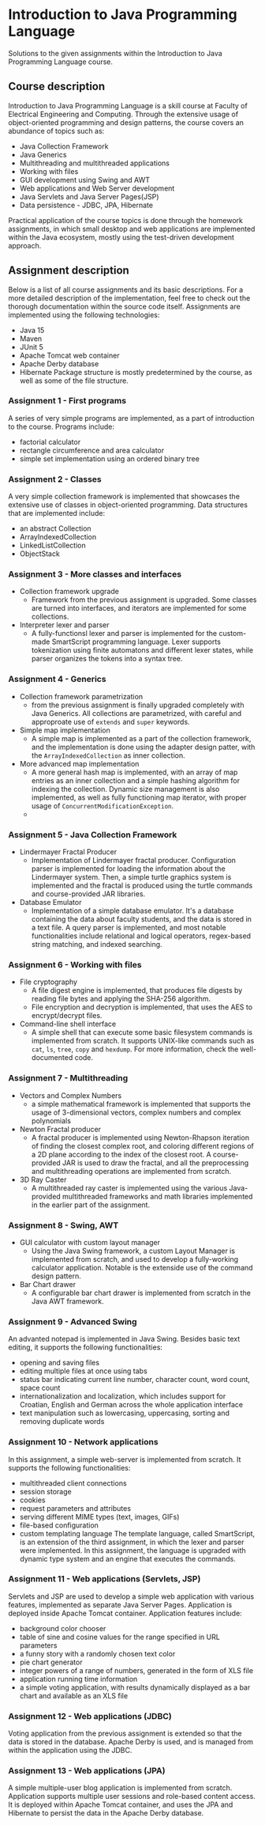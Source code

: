 # Introduction to Java Programming Language

Solutions to the given assignments within the Introduction to Java Programming Language course.

## Course description

Introduction to Java Programming Language is a skill course at Faculty of Electrical Engineering and Computing. Through the extensive usage of object-oriented programming and design patterns, the course covers an abundance of topics such as:
- Java Collection Framework
- Java Generics
- Multithreading and multithreaded applications
- Working with files
- GUI development using Swing and AWT
- Web applications and Web Server development
- Java Servlets and Java Server Pages(JSP)
- Data persistence - JDBC, JPA, Hibernate

Practical application of the course topics is done through the homework assignments, in which small desktop and web applications are implemented within the Java ecosystem, mostly using the test-driven development approach.

## Assignment description
Below is a list of all course assignments and its basic descriptions. For a more detailed description of the implementation, feel free to check out the thorough documentation within the source code itself.
Assignments are implemented using the following technologies:
- Java 15
- Maven
- JUnit 5
- Apache Tomcat web container
- Apache Derby database
- Hibernate
Package structure is mostly predetermined by the course, as well as some of the file structure.

### Assignment 1 - First programs
A series of very simple programs are implemented, as a part of introduction to the course. Programs include:
- factorial calculator
- rectangle circumference and area calculator
- simple set implementation using an ordered binary tree
 
### Assignment 2 - Classes
A very simple collection framework is implemented that showcases the extensive use of classes in object-oriented programming. Data structures that are implemented include:
- an abstract Collection
- ArrayIndexedCollection
- LinkedListCollection
- ObjectStack

### Assignment 3 - More classes and interfaces
- Collection framework upgrade
  - Framework from the previous assignment is upgraded. Some classes are turned into interfaces, and iterators are implemented for some collections. 
- Interpreter lexer and parser
  - A fully-functionsl lexer and parser is implemented for the custom-made SmartScript programming language. Lexer supports tokenization using finite automatons and different lexer states, while parser organizes the tokens into a syntax tree.
   
### Assignment 4 - Generics
- Collection framework parametrization
  - from the previous assignment is finally upgraded completely with Java Generics. All collections are parametrized, with careful and approproate use of `extends` and `super` keywords.
- Simple map implementation
  - A simple map is implemented as a part of the collection framework, and the implementation is done using the adapter design patter, with the `ArrayIndexedCollection` as inner collection.
- More advanced map implementation
  - A more general hash map is implemented, with an array of map entries as an inner collection and a simple hashing algorithm for indexing the collection. Dynamic size management is also implemented, as well as fully functioning map iterator, with proper usage of `ConcurrentModificationException`.
  -   
### Assignment 5 - Java Collection Framework
- Lindermayer Fractal Producer
  - Implementation of Lindermayer fractal producer. Configuration parser is implemented for loading the information about the Lindermayer system. Then, a simple turtle graphics system is implemented and the fractal is produced using the turtle commands and course-provided JAR libraries.
- Database Emulator
  - Implementation of a simple database emulator. It's a database containing the data about faculty students, and the data is stored in a text file.  A query parser is implemented, and most notable functionalities include relational and logical operators, regex-based string matching, and indexed searching.

### Assignment 6 - Working with files
- File cryptography
  - A file digest engine is implemented, that produces file digests by reading file bytes and applying the SHA-256 algorithm.
  - File encryption and decryption is implemented, that uses the AES to encrypt/decrypt files.
- Command-line shell interface
  - A simple shell that can execute some basic filesystem commands is implemented from scratch. It supports UNIX-like commands such as `cat`, `ls`, `tree`, `copy` and `hexdump`. For more information, check the well-documented code. 

### Assignment 7 - Multithreading
- Vectors and Complex Numbers
  - a simple mathematical framework is implemented that supports the usage of 3-dimensional vectors, complex numbers and complex polynomials
- Newton Fractal producer 
  - A fractal producer is implemented using Newton-Rhapson iteration of finding the closest complex root, and coloring different regions of a 2D plane according to the index of the closest root. A course-provided JAR is used to draw the fractal, and all the preprocessing and multithreading operations are implemented from scratch.
- 3D Ray Caster
  - A multithreaded ray caster is implemented using the various Java-provided multithreaded frameworks and math libraries implemented in the earlier part of the assignment.    

### Assignment 8 - Swing, AWT
- GUI calculator with custom layout manager
  - Using the Java Swing framework, a custom Layout Manager is implemented from scratch, and used to develop a fully-working calculator application. Notable is the extenside use of the command design pattern.
- Bar Chart drawer
  - A configurable bar chart drawer is implemented from scratch in the Java AWT framework.

### Assignment 9 - Advanced Swing
An advanted notepad is implemented in Java Swing. Besides basic text editing, it supports the following functionalities:
- opening and saving files
- editing multiple files at once using tabs
- status bar indicating current line number, character count, word count, space count
- internationalization and localization, which includes support for Croatian, English and German across the whole application interface
- text manipulation such as lowercasing, uppercasing, sorting and removing duplicate words

### Assignment 10 - Network applications
In this assignment, a simple web-server is implemented from scratch. It supports the following functionalities:
- multithreaded client connections
- session storage
- cookies
- request parameters and attributes
- serving different MIME types (text, images, GIFs)
- file-based configuration
- custom templating language
The template language, called SmartScript, is an extension of the third assignment, in which the lexer and parser were implemented. In this assignment, the language is upgraded with dynamic type system and an engine that executes the commands.

### Assignment 11 - Web applications (Servlets, JSP)
Servlets and JSP are used to develop a simple web application with various features, implemented as separate Java Server Pages. Application is deployed inside Apache Tomcat container. Application features include:
- background color chooser
- table of sine and cosine values for the range specified in URL parameters
- a funny story with a randomly chosen text color
- pie chart generator
- integer powers of a range of numbers, generated in the form of XLS file
- application running time information
- a simple voting application, with results dynamically displayed as a bar chart and available as an XLS file

### Assignment 12 - Web applications (JDBC)
Voting application from the previous assignment is extended so that the data is stored in the database. Apache Derby is used, and is managed from within the application using the JDBC.

### Assignment 13 - Web applications (JPA)
A simple multiple-user blog application is implemented from scratch. Application supports multiple user sessions and role-based content access. It is deployed within Apache Tomcat container, and uses the JPA and Hibernate to persist the data in the Apache Derby database.
